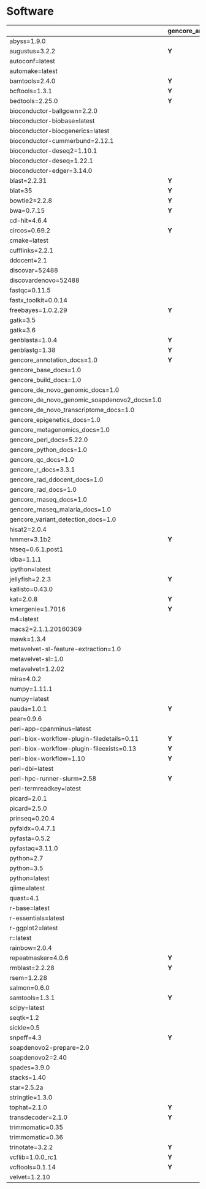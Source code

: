 # Software

| | gencore_annotation_1.0 | gencore_base_1.0 | gencore_build_1.0 | gencore_de_novo_genomic_1.0 | gencore_de_novo_genomic_soapdenovo2_1.0 | gencore_de_novo_metagenomic_1.0 | gencore_de_novo_transcriptome_1.0 | gencore_epigenetics_1.0 | gencore_metagenomics_1.0 | gencore_perl_5.22.0 | gencore_python_1.0 | gencore_qc_1.0 | gencore_r_3.3.1 | gencore_rad_1.0 | gencore_rad_ddocent_1.0 | gencore_rnaseq_1.0 | gencore_rnaseq_malaria_1.0 | gencore_variant_detection_1.0 |
| --- | --- | --- | --- | --- | --- | --- | --- | --- | --- | --- | --- | --- | --- | --- | --- | --- | --- | ---  |
| abyss=1.9.0 | | | | **Y** | | | | | | | | | | | | | | |
| augustus=3.2.2 | **Y** | | | **Y** | | **Y** | **Y** | | **Y** | | | | | | | | | |
| autoconf=latest | | | **Y** | | | | | | | | | | | | | | | |
| automake=latest | | | **Y** | | | | | | | | | | | | | | | |
| bamtools=2.4.0 | **Y** | | | **Y** | | **Y** | **Y** | **Y** | **Y** | | | | | **Y** | | **Y** | **Y** | **Y** |
| bcftools=1.3.1 | **Y** | | | **Y** | | **Y** | **Y** | **Y** | **Y** | | | | | **Y** | | **Y** | **Y** | **Y** |
| bedtools=2.25.0 | **Y** | | | **Y** | | **Y** | **Y** | **Y** | **Y** | | | | | **Y** | | **Y** | **Y** | **Y** |
| bioconductor-ballgown=2.2.0 | | | | | | | | | | | | | | | | **Y** | | |
| bioconductor-biobase=latest | | | | | | | | | | | | | **Y** | | | | | **Y** |
| bioconductor-biocgenerics=latest | | **Y** | | | | | | | | | | | | | | | | |
| bioconductor-cummerbund=2.12.1 | | | | | | | | | | | | | | | | **Y** | **Y** | |
| bioconductor-deseq2=1.10.1 | | | | | | | **Y** | | | | | | | | | **Y** | **Y** | |
| bioconductor-deseq=1.22.1 | | | | | | | **Y** | | | | | | | | | **Y** | **Y** | |
| bioconductor-edger=3.14.0 | | | | | | | **Y** | | | | | | | | | **Y** | **Y** | |
| blast=2.2.31 | **Y** | | | **Y** | | **Y** | **Y** | | **Y** | | | | | **Y** | | | | **Y** |
| blat=35 | **Y** | | | **Y** | | **Y** | **Y** | | **Y** | | | | | **Y** | | **Y** | **Y** | **Y** |
| bowtie2=2.2.8 | **Y** | | | **Y** | | **Y** | **Y** | **Y** | **Y** | | | | | **Y** | | **Y** | **Y** | **Y** |
| bwa=0.7.15 | **Y** | | | **Y** | | **Y** | **Y** | **Y** | **Y** | | | | | | | | | **Y** |
| cd-hit=4.6.4 | | | | | | | | | **Y** | | | | | **Y** | | | | |
| circos=0.69.2 | **Y** | | | **Y** | | **Y** | **Y** | | | | | | | | | | | **Y** |
| cmake=latest | | | **Y** | | | | | | | | | | | | | | | |
| cufflinks=2.2.1 | | | | | | | **Y** | | | | | | | | | **Y** | **Y** | **Y** |
| ddocent=2.1 | | | | | | | | | | | | | | | **Y** | | | |
| discovar=52488 | | | | **Y** | | | | | | | | | | | | | | **Y** |
| discovardenovo=52488 | | | | **Y** | | | | | | | | | | | | | | **Y** |
| fastqc=0.11.5 | | | | | | | | | | | | **Y** | | | | **Y** | | |
| fastx_toolkit=0.0.14 | | | | | | | | | | | | **Y** | | | | | | |
| freebayes=1.0.2.29 | **Y** | | | **Y** | | | | | | | | | | **Y** | | | | **Y** |
| gatk=3.5 | | | | | | | | | | | | | | | | | **Y** | **Y** |
| gatk=3.6 | | | | **Y** | | | | | | | | | | | | **Y** | | |
| genblasta=1.0.4 | **Y** | | | **Y** | | | | | | | | | | | | | | |
| genblastg=1.38 | **Y** | | | **Y** | | | | | | | | | | | | | | |
| gencore_annotation_docs=1.0 | **Y** | | | | | | | | | | | | | | | | | |
| gencore_base_docs=1.0 | | **Y** | | | | | | | | | | | | | | | | |
| gencore_build_docs=1.0 | | | **Y** | | | | | | | | | | | | | | | |
| gencore_de_novo_genomic_docs=1.0 | | | | **Y** | | | | | | | | | | | | | | |
| gencore_de_novo_genomic_soapdenovo2_docs=1.0 | | | | | **Y** | | | | | | | | | | | | | |
| gencore_de_novo_transcriptome_docs=1.0 | | | | | | | **Y** | | | | | | | | | | | |
| gencore_epigenetics_docs=1.0 | | | | | | | | **Y** | | | | | | | | | | |
| gencore_metagenomics_docs=1.0 | | | | | | | | | **Y** | | | | | | | | | |
| gencore_perl_docs=5.22.0 | | | | | | | | | | **Y** | | | | | | | | |
| gencore_python_docs=1.0 | | | | | | | | | | | **Y** | | | | | | | |
| gencore_qc_docs=1.0 | | | | | | | | | | | | **Y** | | | | | | |
| gencore_r_docs=3.3.1 | | | | | | | | | | | | | **Y** | | | | | |
| gencore_rad_ddocent_docs=1.0 | | | | | | | | | | | | | | | **Y** | | | |
| gencore_rad_docs=1.0 | | | | | | | | | | | | | | **Y** | | | | |
| gencore_rnaseq_docs=1.0 | | | | | | | | | | | | | | | | **Y** | | |
| gencore_rnaseq_malaria_docs=1.0 | | | | | | | | | | | | | | | | | **Y** | |
| gencore_variant_detection_docs=1.0 | | | | | | | | | | | | | | | | | | **Y** |
| hisat2=2.0.4 | | | | | | | | | | | | | | | | **Y** | | |
| hmmer=3.1b2 | **Y** | | | **Y** | | **Y** | **Y** | | **Y** | | | | | | | | | |
| htseq=0.6.1.post1 | | | | | | | **Y** | | | | | | | | | **Y** | **Y** | |
| idba=1.1.1 | | | | **Y** | | | | | | | | | | | | | | |
| ipython=latest | | | | | | | | | | | **Y** | | | | | | | |
| jellyfish=2.2.3 | **Y** | | | **Y** | | | | | | | | | | | | | | |
| kallisto=0.43.0 | | | | | | | | | | | | | | | | **Y** | **Y** | |
| kat=2.0.8 | **Y** | | | | | | | | | | | | | | | | | |
| kmergenie=1.7016 | **Y** | | | **Y** | | | | | | | | | | | | | | |
| m4=latest | | | **Y** | | | | | | | | | | | | | | | |
| macs2=2.1.1.20160309 | | | | | | | | **Y** | | | | | | | | | | |
| mawk=1.3.4 | | | | | | **Y** | | | **Y** | | | | | | | | | |
| metavelvet-sl-feature-extraction=1.0 | | | | | | **Y** | | | | | | | | | | | | |
| metavelvet-sl=1.0 | | | | | | **Y** | | | | | | | | | | | | |
| metavelvet=1.2.02 | | | | | | **Y** | | | | | | | | | | | | |
| mira=4.0.2 | | | | **Y** | | | | | | | | | | | | | | |
| numpy=1.11.1 | | | | | | | | **Y** | | | | | | | | | | |
| numpy=latest | | | | | | | | | | | **Y** | | | | | | | |
| pauda=1.0.1 | **Y** | | | | | | | | | | | | | | | | | |
| pear=0.9.6 | | | | **Y** | | **Y** | **Y** | | **Y** | | | | | | | | | **Y** |
| perl-app-cpanminus=latest | | **Y** | **Y** | | | | | | | **Y** | | | | | | | | |
| perl-biox-workflow-plugin-filedetails=0.11 | **Y** | **Y** | **Y** | **Y** | **Y** | **Y** | **Y** | **Y** | | | | **Y** | | **Y** | **Y** | **Y** | **Y** | **Y** |
| perl-biox-workflow-plugin-fileexists=0.13 | **Y** | **Y** | **Y** | **Y** | **Y** | **Y** | **Y** | **Y** | **Y** | | | **Y** | | **Y** | **Y** | **Y** | **Y** | **Y** |
| perl-biox-workflow=1.10 | **Y** | **Y** | **Y** | **Y** | **Y** | **Y** | **Y** | **Y** | **Y** | | | **Y** | | **Y** | **Y** | **Y** | **Y** | **Y** |
| perl-dbi=latest | | | | | | | | | | **Y** | | | | | | | | |
| perl-hpc-runner-slurm=2.58 | **Y** | **Y** | **Y** | **Y** | **Y** | **Y** | **Y** | **Y** | **Y** | | | **Y** | | **Y** | **Y** | **Y** | **Y** | **Y** |
| perl-termreadkey=latest | | | | | | | | | | **Y** | | | | | | | | |
| picard=2.0.1 | | | | | | | | | | | | | | | | | **Y** | |
| picard=2.5.0 | | | | **Y** | | **Y** | **Y** | | | | | | | | | **Y** | | **Y** |
| prinseq=0.20.4 | | | | **Y** | | **Y** | **Y** | | | | | | | | | **Y** | **Y** | **Y** |
| pyfaidx=0.4.7.1 | | | | | | | | | | | | **Y** | | | | | | |
| pyfasta=0.5.2 | | | | | | | | | | | | **Y** | | | | | | |
| pyfastaq=3.11.0 | | | | | | | | | | | | **Y** | | | | | | |
| python=2.7 | | | | | | | | **Y** | | | | | | | | | | |
| python=3.5 | | | | | | | | | | | | **Y** | | | | | | |
| python=latest | | | | | | | | | | | **Y** | | | | | | | |
| qiime=latest | | | | | | | | | **Y** | | | | | | | | | |
| quast=4.1 | | | | **Y** | | | **Y** | | | | | | | | | | | |
| r-base=latest | | **Y** | | | | | | | | | | | **Y** | | | | | **Y** |
| r-essentials=latest | | **Y** | | | | | | | | | | | **Y** | | | | | **Y** |
| r-ggplot2=latest | | **Y** | | | | | | | | | | | | | | | | |
| r=latest | | | | | | | | | | | | | **Y** | | | | | **Y** |
| rainbow=2.0.4 | | | | | | | | | | | | | | **Y** | | | | |
| repeatmasker=4.0.6 | **Y** | | | | | | | | | | | | | | | | | |
| rmblast=2.2.28 | **Y** | | | | | | | | | | | | | | | | | |
| rsem=1.2.28 | | | | | | | **Y** | | | | | | | | | | | |
| salmon=0.6.0 | | | | | | | **Y** | | | | | | | | | | | |
| samtools=1.3.1 | **Y** | | | **Y** | | **Y** | **Y** | **Y** | **Y** | | | | | **Y** | | **Y** | **Y** | **Y** |
| scipy=latest | | | | | | | | | | | **Y** | | | | | | | |
| seqtk=1.2 | | | | **Y** | | **Y** | **Y** | | **Y** | | | | | **Y** | | **Y** | **Y** | **Y** |
| sickle=0.5 | | | | **Y** | | | **Y** | | | | | | | | | | | |
| snpeff=4.3 | **Y** | | | | | | | | | | | | | | | | | **Y** |
| soapdenovo2-prepare=2.0 | | | | | **Y** | | | | | | | | | | | | | |
| soapdenovo2=2.40 | | | | | **Y** | | | | | | | | | | | | | |
| spades=3.9.0 | | | | **Y** | | | | | | | | | | | | | | |
| stacks=1.40 | | | | | | | | | | | | | | **Y** | | | | |
| star=2.5.2a | | | | | | | **Y** | | | | | | | | | **Y** | **Y** | **Y** |
| stringtie=1.3.0 | | | | | | | | | | | | | | | | **Y** | | |
| tophat=2.1.0 | **Y** | | | | | | **Y** | | | | | | | | | **Y** | **Y** | **Y** |
| transdecoder=2.1.0 | **Y** | | | | | | | | | | | | | | | | | |
| trimmomatic=0.35 | | | | | | | | | | | | | | | | | **Y** | |
| trimmomatic=0.36 | | | | **Y** | | **Y** | **Y** | | | | | **Y** | | | | **Y** | | |
| trinotate=3.2.2 | **Y** | | | | | | | | | | | | | | | | | |
| vcflib=1.0.0_rc1 | **Y** | | | **Y** | | **Y** | **Y** | **Y** | **Y** | | | | | **Y** | | **Y** | **Y** | **Y** |
| vcftools=0.1.14 | **Y** | | | **Y** | | **Y** | **Y** | **Y** | **Y** | | | | | **Y** | | **Y** | **Y** | **Y** |
| velvet=1.2.10 | | | | **Y** | | | | | | | | | | | | | | |

